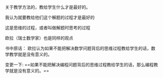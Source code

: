 关于教学方法的，教给学生什么才是最好的。

我认为就要教给他们这个解题的过程才是最好的

这是思维的过程，或者叫做解题时思考的过程

欧拉（瑞士数学家）也是同样的观点

书中原话： 欧拉认为如果不能把解决数学问题背后的思维过程教给学生的话，数学教学就是没有意义的。

变更一下:    ==如果不能把解决编程问题背后的思维过程教给学生的话，那么编程教学就是没有意义的。==
